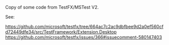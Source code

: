 Copy of some code from TestFX/MSTest V2.

See:

https://github.com/microsoft/testfx/tree/664ac7c2ac9dbfbee9d2a0ef560cfd72449dfe34/src/TestFramework/Extension.Desktop
https://github.com/microsoft/testfx/issues/366#issuecomment-580147403